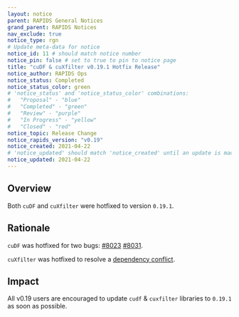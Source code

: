 ```yaml
---
layout: notice
parent: RAPIDS General Notices
grand_parent: RAPIDS Notices
nav_exclude: true
notice_type: rgn
# Update meta-data for notice
notice_id: 11 # should match notice number
notice_pin: false # set to true to pin to notice page
title: "cuDF & cuXfilter v0.19.1 Hotfix Release"
notice_author: RAPIDS Ops
notice_status: Completed
notice_status_color: green
# 'notice_status' and 'notice_status_color' combinations:
#   "Proposal" - "blue"
#   "Completed" - "green"
#   "Review" - "purple"
#   "In Progress" - "yellow"
#   "Closed" - "red"
notice_topic: Release Change
notice_rapids_version: "v0.19"
notice_created: 2021-04-22
# 'notice_updated' should match 'notice_created' until an update is made
notice_updated: 2021-04-22
---
```


## Overview

Both `cuDF` and `cuXfilter` were hotfixed to version `0.19.1`.

## Rationale

`cuDF` was hotfixed for two bugs: [#8023](https://github.com/rapidsai/cudf/issues/8023) [#8031](https://github.com/rapidsai/cudf/pull/8031).

`cuXfilter` was hotfixed to resolve a [dependency conflict](https://github.com/rapidsai/cuxfilter/pull/271).

## Impact

All v0.19 users are encouraged to update `cudf` & `cuxfilter` libraries to `0.19.1` as soon as possible.
